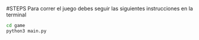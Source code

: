 #STEPS
Para correr el juego debes seguir las siguientes instrucciones en la terminal

```sh
cd game
python3 main.py
```